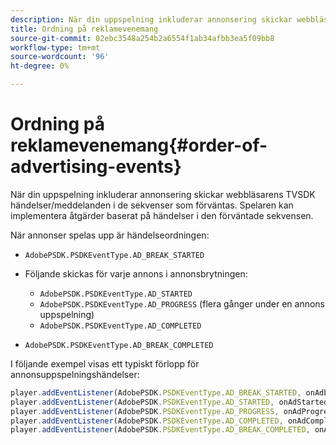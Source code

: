 ```yaml
---
description: När din uppspelning inkluderar annonsering skickar webbläsarens TVSDK händelser/meddelanden i de sekvenser som förväntas. Spelaren kan implementera åtgärder baserat på händelser i den förväntade sekvensen.
title: Ordning på reklamevenemang
source-git-commit: 02ebc3548a254b2a6554f1ab34afbb3ea5f09bb8
workflow-type: tm+mt
source-wordcount: '96'
ht-degree: 0%

---
```


# Ordning på reklamevenemang{#order-of-advertising-events}

När din uppspelning inkluderar annonsering skickar webbläsarens TVSDK händelser/meddelanden i de sekvenser som förväntas. Spelaren kan implementera åtgärder baserat på händelser i den förväntade sekvensen.

<!--<a id="section_69E3CCBC57BB48399799876E83908348"></a>-->

När annonser spelas upp är händelseordningen:

* `AdobePSDK.PSDKEventType.AD_BREAK_STARTED`
* Följande skickas för varje annons i annonsbrytningen:

   * `AdobePSDK.PSDKEventType.AD_STARTED`
   * `AdobePSDK.PSDKEventType.AD_PROGRESS` (flera gånger under en annons uppspelning)
   * `AdobePSDK.PSDKEventType.AD_COMPLETED`

* `AdobePSDK.PSDKEventType.AD_BREAK_COMPLETED`

I följande exempel visas ett typiskt förlopp för annonsuppspelningshändelser:

```js
player.addEventListener(AdobePSDK.PSDKEventType.AD_BREAK_STARTED, onAdbreakStarted); 
player.addEventListener(AdobePSDK.PSDKEventType.AD_STARTED, onAdStarted); 
player.addEventListener(AdobePSDK.PSDKEventType.AD_PROGRESS, onAdProgress); 
player.addEventListener(AdobePSDK.PSDKEventType.AD_COMPLETED, onAdCompleted); 
player.addEventListener(AdobePSDK.PSDKEventType.AD_BREAK_COMPLETED, onAdbreakCompleted);
```
